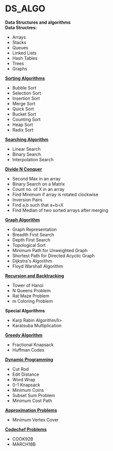 # DS_ALGO

<b>Data Structures and algorithms </b>
<br>
<b>Data Structres:</b>
<ul>
<li>Arrays</li>
<li>Stacks</li>
<li>Queues</li>
<li>Linked Lists</li>
<li>Hash Tables</li>
<li>Trees</li>
<li>Graphs</li>
</ul>

<b>[Sorting Algorithms](https://github.com/sahilrider/DS_ALGO/tree/master/Sorting)</b>
<ul>
<li>Bubble Sort</li>
<li>Selection Sort</li>
<li>Insertion Sort</li>
<li>Merge Sort</li>
<li>Quick Sort</li>
<li>Bucket Sort</li>
<li>Counting Sort</li>
<li>Heap Sort</li>
<li>Radix Sort</li>
</ul>

<b>[Searching Algorithm](https://github.com/sahilrider/DS_ALGO/tree/master/Searching)</b>
<ul>
<li>Linear Search</li>
<li>Binary Search</li>
<li>Interpolation Search</li>
</ul>

<b>[Divide N Conquer](https://github.com/sahilrider/DS_ALGO/tree/master/Divide%20N%20Conquer)</b>
<ul>
<li>Second Max in an array</li>
<li>Binary Search on a Matrix</li>
<li>Count no. of X in an array</li>
<li>Find Minimum if array is rotated clockwise</li>
<li>Inversion Pairs</li>
<li>Find a,b such that a+b=X</li>
<li>Find Median of two sorted arrays after merging</li>
</ul>

<b>[Graph Algorithm](https://github.com/sahilrider/DS_ALGO/tree/master/Graph)</b>
<ul>
<li>Graph Representation</li>
<li>Breadth First Search</li>
<li>Depth First Search</li>
<li>Topological Sort</li>
<li>Minimum Path for Unweighted Graph</li>
<li>Shortest Path for Directed Acyclic Graph</li>
<li>Dijkstra's Algorithm</li>
<li>Floyd Warshall Algorithm</li>
</ul>

<b>[Recursion and Backtracking](https://github.com/sahilrider/DS_ALGO/tree/master/Recurssion%20%26%20Backtracking)</b>
<ul>
<li>Tower of Hanoi</li>
<li>N Queens Problem</li>
<li>Rat Maze Problem</li>
<li>m Coloring Problem</li>
</ul>

<b>Special Algorithms</b>
<ul>
<li>Karp Rabin Algorithm/li>
<li>Karatsuba Multiplication</li>
</ul>

<b>[Greedy Algorithm](https://github.com/sahilrider/DS_ALGO/tree/master/Greedy)</b>
<ul>
<li>Fractional Knapsack</li>
<li>Huffman Codes</li>
</ul>

<b>[Dynamic Programming](https://github.com/sahilrider/DS_ALGO/tree/master/Dynamic%20Programming)</b>
<ul>
<li>Cut Rod</li>
<li>Edit Distance</li>
<li>Word Wrap</li>
<li>0-1 Knapsack</li>
<li>Minimum Coins</li>
<li>Subset Sum Problem</li>
<li>Minimum Cost Path</li>
</ul>

<b>[Approximation Problems](https://github.com/sahilrider/DS_ALGO/tree/master/Approximation)</b>
<ul>
<li>Minimum Vertex Cover</li>
</ul>

<b>[Codechef Problems](https://github.com/sahilrider/DS_ALGO/tree/master/Codechef)</b>
<ul>
<li>COOK92B</li>
<li>MARCH18B</li>
</ul>
